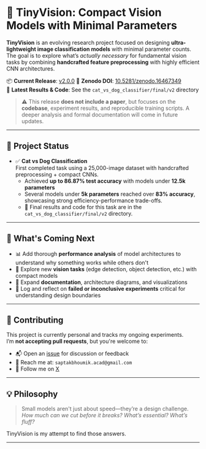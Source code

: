 # 🧠 TinyVision: Compact Vision Models with Minimal Parameters

**TinyVision** is an evolving research project focused on designing **ultra-lightweight image classification models** with minimal parameter counts. The goal is to explore what’s *actually necessary* for fundamental vision tasks by combining **handcrafted feature preprocessing** with highly efficient CNN architectures.

📦 **Current Release**: [v2.0.0](https://github.com/SaptakBhoumik/TinyVision/releases/tag/v2.0.0) 
🔖 **Zenodo DOI**: [10.5281/zenodo.16467349](https://doi.org/10.5281/zenodo.16467349)  
📁 **Latest Results & Code**: See the `cat_vs_dog_classifier/final/v2` directory

> ⚠️ This release **does not include a paper**, but focuses on the **codebase**, experiment results, and reproducible training scripts. A deeper analysis and formal documentation will come in future updates.

---

## 🚧 Project Status

- ✅ **Cat vs Dog Classification**  
  First completed task using a 25,000-image dataset with handcrafted preprocessing + compact CNNs.  
  - Achieved **up to 86.87% test accuracy** with models under **12.5k parameters**
  - Several models under **5k parameters** reached over **83% accuracy**, showcasing strong efficiency-performance trade-offs.
  - 📂 Final results and code for this task are in the `cat_vs_dog_classifier/final/v2` directory.

---

## 🧪 What's Coming Next

- 📊 Add thorough **performance analysis** of model architectures to understand why something works while others don't
- 🧩 Explore new **vision tasks** (edge detection, object detection, etc.) with compact models
- 📖 Expand **documentation**, architecture diagrams, and visualizations
- 🧠 Log and reflect on **failed or inconclusive experiments** critical for understanding design boundaries

---

## 🤝 Contributing

This project is currently personal and tracks my ongoing experiments.  
I’m **not accepting pull requests**, but you're welcome to:

- 📬 Open an [issue](https://github.com/SaptakBhoumik/TinyVision/issues) for discussion or feedback  
- 💌 Reach me at: `saptakbhoumik.acad@gmail.com`
- 📢 Follow me on [X](https://x.com/saptakbhoumik)

---

## 💡 Philosophy

> Small models aren't just about speed—they’re a design challenge.  
> *How much can we cut before it breaks? What’s essential? What’s fluff?*

TinyVision is my attempt to find those answers.

---

